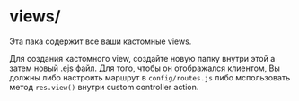 # views/

Эта пака содержит все ваши кастомные views.

Для создания кастомного view, создайте новую папку внутри этой а затем новый .ejs файл.  Для того, чтобы он отображался клиентом, Вы должны либо настроить маршрут в `config/routes.js` либо мспользовать метод `res.view()` внутри custom controller action.



<docmeta name="displayName" value="views">

